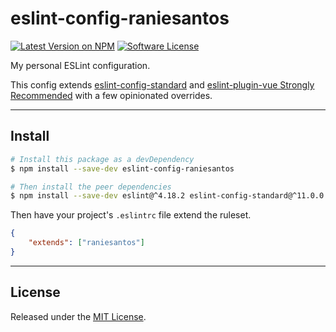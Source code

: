 # eslint-config-raniesantos

[![Latest Version on NPM](https://img.shields.io/npm/v/eslint-config-raniesantos.svg?style=flat-square)](https://www.npmjs.com/package/eslint-config-raniesantos)
[![Software License](https://img.shields.io/badge/license-MIT-brightgreen.svg?style=flat-square)](https://oss.ninja/mit/raniesantos)

My personal ESLint configuration.

This config extends [eslint-config-standard](https://github.com/standard/eslint-config-standard) and [eslint-plugin-vue Strongly Recommended](https://github.com/vuejs/eslint-plugin-vue#priority-b-strongly-recommended-improving-readability) with a few opinionated overrides.

___
## Install

```bash
# Install this package as a devDependency
$ npm install --save-dev eslint-config-raniesantos

# Then install the peer dependencies
$ npm install --save-dev eslint@^4.18.2 eslint-config-standard@^11.0.0 eslint-plugin-import@^2.9.0 eslint-plugin-node@^6.0.1 eslint-plugin-promise@^3.6.0 eslint-plugin-standard@^3.0.1 eslint-plugin-vue@^4.3.0 babel-eslint@^8.2.2
```

Then have your project's `.eslintrc` file extend the ruleset.

```json
{
    "extends": ["raniesantos"]
}
```

___
## License

Released under the [MIT License](https://oss.ninja/mit/raniesantos).
